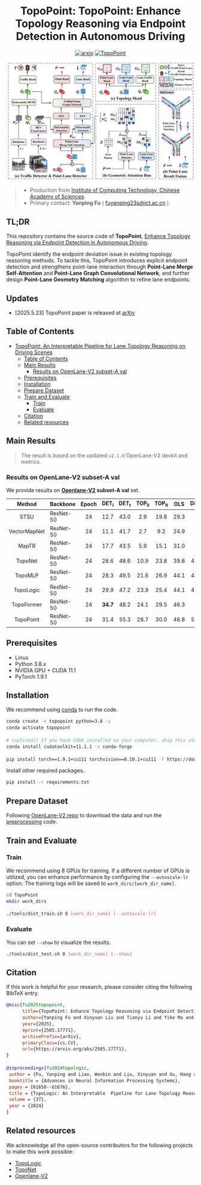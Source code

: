 <div align="center">

# TopoPoint: TopoPoint: Enhance Topology Reasoning via Endpoint Detection in Autonomous Driving


[![arxiv](https://img.shields.io/badge/arxiv-2405.17771-479ee2.svg)](https://arxiv.org/pdf/2505.17771)
[![TopoPoint](https://img.shields.io/badge/GitHub-TopoPoint-blueviolet.svg)](https://github.com/Franpin/TopoPoint)

![method](figs/pipeline.png "Model Architecture")


</div>

> - Production from [Institute of Computing Technology, Chinese Academy of Sciences](http://www.ict.ac.cn/). 
> - Primary contact: **Yanping Fu** ( fuyanping23s@ict.ac.cn ).


TL;DR
---
This repository contains the source code of **TopoPoint**, [Enhance Topology Reasoning
 via Endpoint Detection in Autonomous Driving](https://arxiv.org/pdf/2505.17771).

TopoPoint identify the endpoint deviation issue in existing topology reasoning methods. To tackle this, TopoPoint introduces explicit endpoint detection and strengthens
 point-lane interaction through **Point-Lane Merge Self-Attention** and  **Point-Lane Graph Convolutional Network**, and further design **Point-Lane Geometry Matching** algorithm to refine lane endpoints.


Updates
--- 
- [2025.5.23] TopoPoint paper is released at [arXiv](https://arxiv.org/abs/2405.14747)
## Table of Contents
- [TopoPoint: An Interpretable Pipeline for Lane Topology Reasoning on Driving Scenes](#TopoPoint-an-interpretable-pipeline-for-lane-topology-reasoning-on-driving-scenes)
  - [Table of Contents](#table-of-contents)
  - [Main Results](#main-results)
    - [Results on OpenLane-V2 subset-A val](#results-on-openlane-v2-subset-a-val)
  - [Prerequisites](#prerequisites)
  - [Installation](#installation)
  - [Prepare Dataset](#prepare-dataset)
  - [Train and Evaluate](#train-and-evaluate)
    - [Train](#train)
    - [Evaluate](#evaluate)
  - [Citation](#citation)
  - [Related resources](#related-resources)

## Main Results
> The result is based on the updated `v2.1.0` OpenLane-V2 devkit and metrics.
### Results on OpenLane-V2 subset-A val

We provide results on **[Openlane-V2](https://github.com/OpenDriveLab/OpenLane-V2) subset-A val** set.

|    Method    | Backbone | Epoch | DET<sub>l</sub> | DET<sub>t</sub> | TOP<sub>ll</sub> | TOP<sub>lt</sub> |   OLS    | DET<sub>p</sub>      |
| :----------: |----| :---: | :-------------: | :--------------: | :-------------: | :--------------: | :------: | :------: |
|     STSU     | ResNet-50 |  24   |     12.7       |      43.0       |       2.9        |       19.8       |   29.3   | - |
| VectorMapNet | ResNet-50 |  24    |    11.1       |      41.7       |       2.7        |       9.2        |   24.9   | - |
|    MapTR     | ResNet-50 |  24    |     17.7        |      43.5       |       5.9        |       15.1        |   31.0   | - |
| TopoNet  | ResNet-50 |  24   |   28.6     |    48.6     |     10.9      |    23.8     | 39.8 | 43.8 |
| TopoMLP  | ResNet-50 |  24   |   28.3     |    49.5     |     21.6      |    26.9     | 44.1 | 43.4 |
| TopoLogic | ResNet-50 | 24  | 29.9 |47.2 | 23.9  | 25.4  | 44.1 | 45.2 |
| TopoFormer  | ResNet-50 |  24   |   **34.7**     |    48.2     |     24.1      |    29.5    | 46.3 | - |
| TopoPoint | ResNet-50 | 24  | 31.4 | 55.3  | 28.7 | 30.0 | 48.8 | 52.6 |



## Prerequisites

- Linux
- Python 3.8.x
- NVIDIA GPU + CUDA 11.1
- PyTorch 1.9.1

## Installation

We recommend using [conda](https://docs.conda.io/en/latest/miniconda.html) to run the code.
```bash
conda create -n topopoint python=3.8 -y
conda activate topopoint

# (optional) If you have CUDA installed on your computer, skip this step.
conda install cudatoolkit=11.1.1 -c conda-forge

pip install torch==1.9.1+cu111 torchvision==0.10.1+cu111 -f https://download.pytorch.org/whl/torch_stable.html
```

Install other required packages.
```bash
pip install -r requirements.txt
```

## Prepare Dataset

Following [OpenLane-V2 repo](https://github.com/OpenDriveLab/OpenLane-V2/blob/v1.0.0/data) to download the data and run the [preprocessing](https://github.com/OpenDriveLab/OpenLane-V2/tree/v1.0.0/data#preprocess) code.


## Train and Evaluate

### Train

We recommend using 8 GPUs for training. If a different number of GPUs is utilized, you can enhance performance by configuring the `--autoscale-lr` option. The training logs will be saved to `work_dirs/[work_dir_name]`.

```bash
cd TopoPoint
mkdir work_dirs

./tools/dist_train.sh 8 [work_dir_name] [--autoscale-lr]
```

### Evaluate
You can set `--show` to visualize the results.

```bash
./tools/dist_test.sh 8 [work_dir_name] [--show]
```



## Citation
If this work is helpful for your research, please consider citing the following BibTeX entry.

``` bibtex
@misc{fu2025topopoint,
      title={TopoPoint: Enhance Topology Reasoning via Endpoint Detection in Autonomous Driving}, 
      author={Yanping Fu and Xinyuan Liu and Tianyu Li and Yike Ma and Yucheng Zhang and Feng Dai},
      year={2025},
      eprint={2505.17771},
      archivePrefix={arXiv},
      primaryClass={cs.CV},
      url={https://arxiv.org/abs/2505.17771}, 
}

@inproceedings{fu2024topologic,
 author = {Fu, Yanping and Liao, Wenbin and Liu, Xinyuan and Xu, Hang and Ma, Yike and Zhang, Yucheng and Dai, Feng},
 booktitle = {Advances in Neural Information Processing Systems},
 pages = {61658--61676},
 title = {TopoLogic: An Interpretable  Pipeline for Lane Topology Reasoning on Driving Scenes},
 volume = {37},
 year = {2024}
}


```



## Related resources

We acknowledge all the open-source contributors for the following projects to make this work possible:
- [TopoLogic](https://github.com/Franpin/TopoLogic)
- [TopoNet](https://github.com/OpenDriveLab/TopoNet)
- [Openlane-V2](https://github.com/OpenDriveLab/OpenLane-V2)
